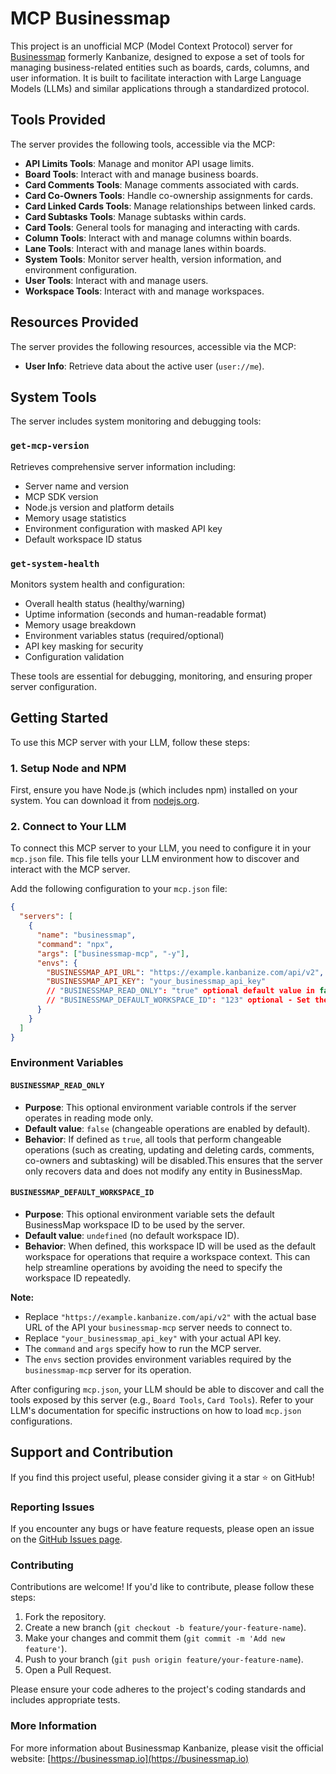 # MCP Businessmap

This project is an unofficial MCP (Model Context Protocol) server for [Businessmap](https://businessmap.io) formerly Kanbanize, designed to expose a set of tools for managing business-related entities such as boards, cards, columns, and user information. It is built to facilitate interaction with Large Language Models (LLMs) and similar applications through a standardized protocol.

## Tools Provided

The server provides the following tools, accessible via the MCP:

- **API Limits Tools**: Manage and monitor API usage limits.
- **Board Tools**: Interact with and manage business boards.
- **Card Comments Tools**: Manage comments associated with cards.
- **Card Co-Owners Tools**: Handle co-ownership assignments for cards.
- **Card Linked Cards Tools**: Manage relationships between linked cards.
- **Card Subtasks Tools**: Manage subtasks within cards.
- **Card Tools**: General tools for managing and interacting with cards.
- **Column Tools**: Interact with and manage columns within boards.
- **Lane Tools**: Interact with and manage lanes within boards.
- **System Tools**: Monitor server health, version information, and environment configuration.
- **User Tools**: Interact with and manage users.
- **Workspace Tools**: Interact with and manage workspaces.

## Resources Provided

The server provides the following resources, accessible via the MCP:

- **User Info**: Retrieve data about the active user (`user://me`).

## System Tools

The server includes system monitoring and debugging tools:

### `get-mcp-version`
Retrieves comprehensive server information including:
- Server name and version
- MCP SDK version
- Node.js version and platform details
- Memory usage statistics
- Environment configuration with masked API key
- Default workspace ID status

### `get-system-health`
Monitors system health and configuration:
- Overall health status (healthy/warning)
- Uptime information (seconds and human-readable format)
- Memory usage breakdown
- Environment variables status (required/optional)
- API key masking for security
- Configuration validation

These tools are essential for debugging, monitoring, and ensuring proper server configuration.

## Getting Started

To use this MCP server with your LLM, follow these steps:

### 1. Setup Node and NPM

First, ensure you have Node.js (which includes npm) installed on your system. You can download it from [nodejs.org](https://nodejs.org/).

### 2. Connect to Your LLM

To connect this MCP server to your LLM, you need to configure it in your `mcp.json` file. This file tells your LLM environment how to discover and interact with the MCP server.

Add the following configuration to your `mcp.json` file:

```json
{
  "servers": [
    {
      "name": "businessmap",
      "command": "npx",
      "args": ["businessmap-mcp", "-y"],
      "envs": {
        "BUSINESSMAP_API_URL": "https://example.kanbanize.com/api/v2",
        "BUSINESSMAP_API_KEY": "your_businessmap_api_key"
        // "BUSINESSMAP_READ_ONLY": "true" optional default value in false
        // "BUSINESSMAP_DEFAULT_WORKSPACE_ID": "123" optional - Set the BusinessMap workspace ID
      }
    }
  ]
}
```

### Environment Variables

#### `BUSINESSMAP_READ_ONLY`

- **Purpose**: This optional environment variable controls if the server operates in reading mode only.
- **Default value**: `false` (changeable operations are enabled by default).
- **Behavior**: If defined as `true`, all tools that perform changeable operations (such as creating, updating and deleting cards, comments, co-owners and subtasking) will be disabled.This ensures that the server only recovers data and does not modify any entity in BusinessMap.

#### `BUSINESSMAP_DEFAULT_WORKSPACE_ID`

- **Purpose**: This optional environment variable sets the default BusinessMap workspace ID to be used by the server.
- **Default value**: `undefined` (no default workspace ID).
- **Behavior**: When defined, this workspace ID will be used as the default workspace for operations that require a workspace context. This can help streamline operations by avoiding the need to specify the workspace ID repeatedly.


**Note:**

- Replace `"https://example.kanbanize.com/api/v2"` with the actual base URL of the API your `businessmap-mcp` server needs to connect to.
- Replace `"your_businessmap_api_key"` with your actual API key.
- The `command` and `args` specify how to run the MCP server.
- The `envs` section provides environment variables required by the `businessmap-mcp` server for its operation.

After configuring `mcp.json`, your LLM should be able to discover and call the tools exposed by this server (e.g., `Board Tools`, `Card Tools`). Refer to your LLM's documentation for specific instructions on how to load `mcp.json` configurations.

## Support and Contribution

If you find this project useful, please consider giving it a star ⭐ on GitHub!

### Reporting Issues

If you encounter any bugs or have feature requests, please open an issue on the [GitHub Issues page](https://github.com/godrix/mcp-businessmap/issues).

### Contributing

Contributions are welcome! If you'd like to contribute, please follow these steps:

1.  Fork the repository.
2.  Create a new branch (`git checkout -b feature/your-feature-name`).
3.  Make your changes and commit them (`git commit -m 'Add new feature'`).
4.  Push to your branch (`git push origin feature/your-feature-name`).
5.  Open a Pull Request.

Please ensure your code adheres to the project's coding standards and includes appropriate tests.

### More Information

For more information about Businessmap Kanbanize, please visit the official website: [https://businessmap.io](https://businessmap.io)
```

